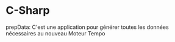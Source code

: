 # C-Sharp
prepData: C'est une application pour générer toutes les données nécessaires au nouveau Moteur Tempo
